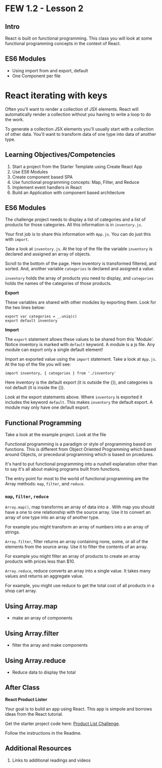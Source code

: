 # FEW 1.2 - Lesson 2

## Intro 

React is built on functional programming. This class you will look at some functional programming concepts in the context of React.

## ES6 Modules 

- Using import from and export, default 
- One Component per file 

# React iterating with keys 

Often you'll want to render a collection of JSX elements. React will automatically render a collection without you having to write a loop to do the work.

To generate a collection JSX elements you'll usually start with a collection of other data. You'll want to transform data of one type into data of another type.

## Learning Objectives/Competencies

1. Start a project from the Starter Template using Create React App
1. Use ES6 Modules
1. Create component based SPA
1. Use functional programming concepts: Map, Filter, and Reduce 
1. Implement event handlers in React   
1. Build an Application with component based architecture 

## ES6 Modules 

The challenge project needs to display a list of categories and a list of products for those categories. All this information is in `inventory.js`. 

Your first job is to share this information with `App.js`. You can do just this with `import`.

Take a look at `inventory.js`. At the top of the file the variable `inventory` is declared and assigned an array of objects. 

Scroll to the bottom of the page. Here inventory is transformed filtered, and sorted. And, another variable `categories` is declared and assigned a value.

`inventory` holds the array of products you need to display, and `categories` holds the names of the categories of those products.

**Export**

These variables are shared with other modules by exporting them. Look for the two lines below: 

```JS
export var categories = _.uniq(c)
export default inventory
```

**Import** 

The `export` statement allows these values to be shared from this 'Module'. Notice inventory is marked with `default` keyword. A module is a js file. Any module can export only a single default element! 

Import an exported value using the `import` statement. Take a look at `App.js`. At the top of the file you will see: 

```JS
import inventory, { categories } from './inventory'
```
Here inventory is the default export (it is outside the {}), and categories is not default (it is inside the {}).

Look at the export statements above. Where 	`inventory` is exported it includes the keyword `default`. This makes `inventory` the default export. A module may only have one default export. 

## Functional Programming 

Take a look at the example project. Look at the file 

Functional programming is a paradigm or style of programming based on functions. This is different from Object Oriented Programming which based around Objects, or precedural programming which is based on prcedures.  

It's hard to put functional programming into a nushell explanation other than to say it's all about making programs built from functions. 

The entry point for most to the world of functional programming are the Array methods: `map`, `filter`, and `reduce`. 

### `map`, `filter`, `reduce`

`Array.map()`, map transforms an array of data into a . With map you should have a one to one relationship with the source array. Use it to convert an array of one type into an array of another type. 

For example you might transform an array of numbers into a an array of strings. 

`Array.filter`, filter returns an array containing none, some, or all of the elements from the source array. Use it to filter the contents of an array. 

For example you might filter an array of products to create an array products with prices less than $10. 

`Array.reduce`, reduce converts an array into a single value. It takes many values and returns an aggregate value. 

For example, you might use reduce to get the total cost of all products in a shop cart array. 

## Using Array.map 

- make an array of components 

## Using Array.filter

- filter the array and make components

## Using Array.reduce

- Reduce data to display the total

## After Class

**React Product Lister**

Your goal is to build an app using React. This app is simpole and borrows ideas from the React tutorial. 

Get the starter project code here: [Product List Challenge](https://github.com/Product-College-Labs/react-product-list).

Follow the instructions in the Readme. 

## Additional Resources

1. Links to additional readings and videos
